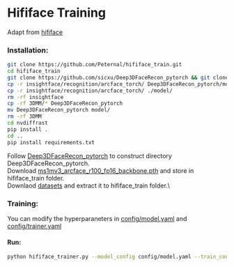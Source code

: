 # Hififace Training

Adapt from [hififace](https://github.com/mindslab-ai/hififace)


### Installation:
```bash
git clone https://github.com/Peternal/hififace_train.git 
cd hififace_train
git clone https://github.com/sicxu/Deep3DFaceRecon_pytorch && git clone https://github.com/NVlabs/nvdiffrast && git clone https://github.com/deepinsight/insightface.git
cp -r insightface/recognition/arcface_torch/ Deep3DFaceRecon_pytorch/models/
cp -r insightface/recognition/arcface_torch/ ./model/
rm -rf insightface
cp -rf 3DMM/* Deep3DFaceRecon_pytorch
mv Deep3DFaceRecon_pytorch model/
rm -rf 3DMM
cd nvdiffrast
pip install .
cd ..
pip install requirements.txt
```
Follow [Deep3DFaceRecon_pytorch](https://github.com/sicxu/Deep3DFaceRecon_pytorch) to construct directory Deep3DFaceRecon_pytorch.\
Download [ms1mv3_arcface_r100_fp16_backbone.pth](https://1drv.ms/u/s!AswpsDO2toNKq0lWY69vN58GR6mw?e=p9Ov5d) and store in hififace_train folder.\
Downlaod [datasets](https://drive.google.com/file/d/1hPqQppICS6t3PF2ftTeRdkJFXxIeE4N9/view?usp=sharing) and extract it to hififace_train folder.\

### Training:
You can modify the hyperparaneters in [config/model.yaml](config/model.yaml) and [config/trainer.yaml](config/trainer.yaml)

#### Run:
```bash
python hififace_trainer.py --model_config config/model.yaml --train_config config/trainer.yaml -n hififace
```

